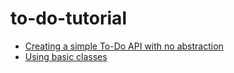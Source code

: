 # to-do-tutorial

* [Creating a simple To-Do API with no abstraction](./tutorial_01_no_abstraction.md)
* [Using basic classes](./tutorial_02_using_basic_classes.md)
